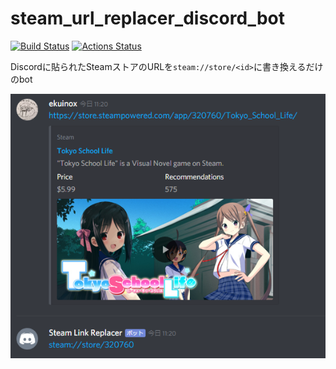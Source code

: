 # steam_url_replacer_discord_bot

[![Build Status](https://travis-ci.org/ekuinox/steam_url_replacer_discord_bot.svg?branch=master)](https://travis-ci.org/ekuinox/steam_url_replacer_discord_bot)
[![Actions Status](https://github.com/ekuinox/steam_url_replacer_discord_bot/workflows/Rust/badge.svg)](https://github.com/ekuinox/steam_url_replacer_discord_bot/actions)

Discordに貼られたSteamストアのURLを`steam://store/<id>`に書き換えるだけのbot

![./sample.png](./sample.png)
